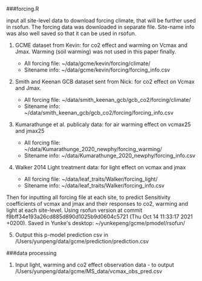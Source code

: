 ###forcing.R

input all site-level data to download forcing climate, that will be further used in rsofun. The forcing data was downloaded in separate file. Site-name info was also well saved so that it can be used in rsofun.


1.  GCME dataset from Kevin: for co2 effect and warming on Vcmax and Jmax. Warming (soil warming) was not used in this paper finally.
	- All forcing file: ~/data/gcme/kevin/forcing/climate/
	- Sitename info: ~/data/gcme/kevin/forcing/forcing_info.csv

2.  Smith and Keenan GCB dataset sent from Nick: for co2 effect on Vcmax and Jmax. 
    - All forcing file: ~/data/smith_keenan_gcb/gcb_co2/forcing/climate/
    - Sitename info: ~/data/smith_keenan_gcb/gcb_co2/forcing/forcing_info.csv

3.  Kumarathunge et al. publicaly data: for air warming effect on vcmax25 and jmax25
	- All forcing file: ~/data/Kumarathunge_2020_newphy/forcing_warming/
	- Sitename info: ~/data/Kumarathunge_2020_newphy/forcing_info.csv

4. Walker 2014 Light treatment data: for light effect on vcmax and jmax
	- All forcing file: ~/data/leaf_traits/Walker/forcing_light/
	-  Sitename info: ~/data/leaf_traits/Walker/forcing_info.csv


Then for inputting all forcing file at each site, to predict Sensitivity coefficients of vcmax and jmax and their responses to co2, warming and light at each site-level. Using rsofun version at commit f9bff34e193a26cd885d890d1025b9d0604c5721 (Thu Oct 14 11:33:17 2021 +0200). Saved in Yunke's desktop: ~/yunkepeng/gcme/pmodel/rsofun/

5. Output this p-model prediction csv in /Users/yunpeng/data/gcme/prediction/prediction.csv

###data processing

1. Input light, warming and co2 effect observation data - to output /Users/yunpeng/data/gcme/MS_data/vcmax_obs_pred.csv



